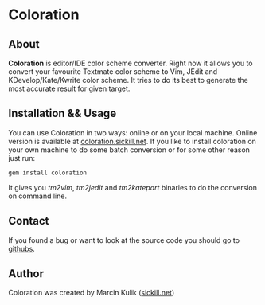 # Coloration

## About

__Coloration__ is editor/IDE color scheme converter. Right now it allows you to convert your favourite Textmate color
scheme to Vim, JEdit and KDevelop/Kate/Kwrite color scheme. It tries to do its best to generate the most accurate 
result for given target.

## Installation && Usage

You can use Coloration in two ways: online or on your local machine. Online version is available 
at [coloration.sickill.net](http://coloration.sickill.net/). If you like to install coloration on your own machine to 
do some batch conversion or for some other reason just run:

    gem install coloration

It gives you _tm2vim_, _tm2jedit_ and _tm2katepart_ binaries to do the conversion on command line.

## Contact

If you found a bug or want to look at the source code you should go to [githubs](http://github.com/sickill/coloration).

## Author

Coloration was created by Marcin Kulik ([sickill.net](http://sickill.net/))
